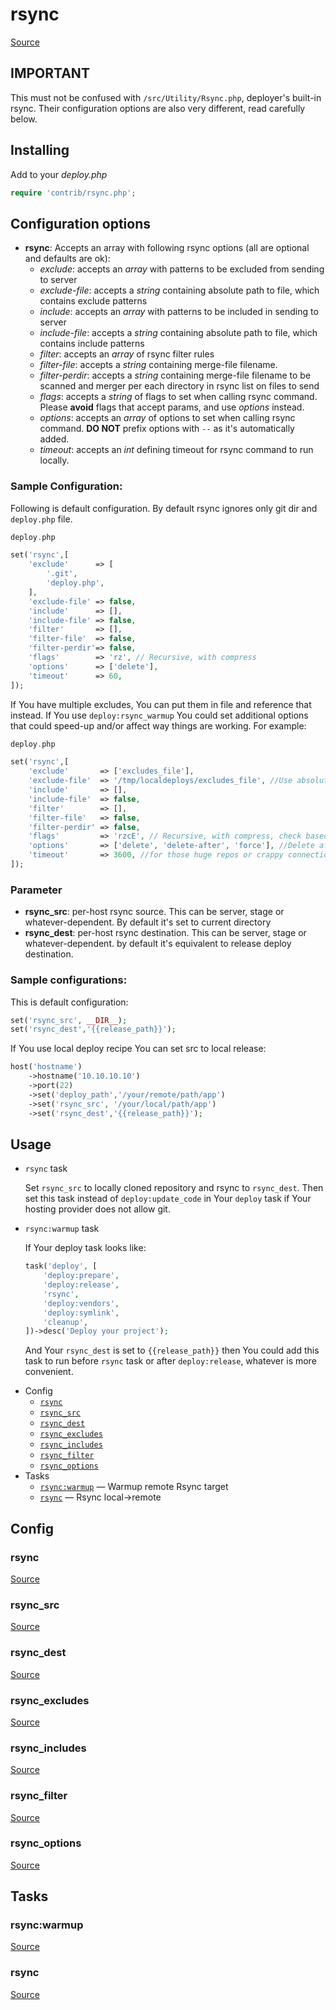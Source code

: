 <!-- DO NOT EDIT THIS FILE! -->
<!-- Instead edit contrib/rsync.php -->
<!-- Then run bin/docgen -->

# rsync

[Source](/contrib/rsync.php)

## IMPORTANT

This must not be confused with `/src/Utility/Rsync.php`, deployer's built-in rsync. Their configuration options are also very different, read carefully below.

## Installing

Add to your _deploy.php_

```php
require 'contrib/rsync.php';
```

## Configuration options

- **rsync**: Accepts an array with following rsync options (all are optional and defaults are ok):
    - *exclude*: accepts an *array* with patterns to be excluded from sending to server
    - *exclude-file*: accepts a *string* containing absolute path to file, which contains exclude patterns
    - *include*: accepts an *array* with patterns to be included in sending to server
    - *include-file*: accepts a *string* containing absolute path to file, which contains include patterns
    - *filter*: accepts an *array* of rsync filter rules
    - *filter-file*: accepts a *string* containing merge-file filename.
    - *filter-perdir*: accepts a *string* containing merge-file filename to be scanned and merger per each directory in rsync list on files to send
    - *flags*: accepts a *string* of flags to set when calling rsync command. Please **avoid** flags that accept params, and use *options* instead.
    - *options*: accepts an *array* of options to set when calling rsync command. **DO NOT** prefix options with `--` as it's automatically added.
    - *timeout*: accepts an *int* defining timeout for rsync command to run locally.

### Sample Configuration:

Following is default configuration. By default rsync ignores only git dir and `deploy.php` file.

```php
deploy.php

set('rsync',[
    'exclude'      => [
        '.git',
        'deploy.php',
    ],
    'exclude-file' => false,
    'include'      => [],
    'include-file' => false,
    'filter'       => [],
    'filter-file'  => false,
    'filter-perdir'=> false,
    'flags'        => 'rz', // Recursive, with compress
    'options'      => ['delete'],
    'timeout'      => 60,
]);
```

If You have multiple excludes, You can put them in file and reference that instead. If You use `deploy:rsync_warmup` You could set additional options that could speed-up and/or affect way things are working. For example:

```php
deploy.php

set('rsync',[
    'exclude'       => ['excludes_file'],
    'exclude-file'  => '/tmp/localdeploys/excludes_file', //Use absolute path to avoid possible rsync problems
    'include'       => [],
    'include-file'  => false,
    'filter'        => [],
    'filter-file'   => false,
    'filter-perdir' => false,
    'flags'         => 'rzcE', // Recursive, with compress, check based on checksum rather than time/size, preserve Executable flag
    'options'       => ['delete', 'delete-after', 'force'], //Delete after successful transfer, delete even if deleted dir is not empty
    'timeout'       => 3600, //for those huge repos or crappy connection
]);
```


### Parameter

- **rsync_src**: per-host rsync source. This can be server, stage or whatever-dependent. By default it's set to current directory
- **rsync_dest**: per-host rsync destination. This can be server, stage or whatever-dependent. by default it's equivalent to release deploy destination.

### Sample configurations:

This is default configuration:

```php
set('rsync_src', __DIR__);
set('rsync_dest','{{release_path}}');
```

If You use local deploy recipe You can set src to local release:

```php
host('hostname')
    ->hostname('10.10.10.10')
    ->port(22)
    ->set('deploy_path','/your/remote/path/app')
    ->set('rsync_src', '/your/local/path/app')
    ->set('rsync_dest','{{release_path}}');
```

## Usage

- `rsync` task

    Set `rsync_src` to locally cloned repository and rsync to `rsync_dest`. Then set this task instead of `deploy:update_code` in Your `deploy` task if Your hosting provider does not allow git.

- `rsync:warmup` task

    If Your deploy task looks like:

    ```php
    task('deploy', [
        'deploy:prepare',
        'deploy:release',
        'rsync',
        'deploy:vendors',
        'deploy:symlink',
        'cleanup',
    ])->desc('Deploy your project');
    ```

    And Your `rsync_dest` is set to `{{release_path}}` then You could add this task to run before `rsync` task or after `deploy:release`, whatever is more convenient.



* Config
  * [`rsync`](#rsync)
  * [`rsync_src`](#rsync_src)
  * [`rsync_dest`](#rsync_dest)
  * [`rsync_excludes`](#rsync_excludes)
  * [`rsync_includes`](#rsync_includes)
  * [`rsync_filter`](#rsync_filter)
  * [`rsync_options`](#rsync_options)
* Tasks
  * [`rsync:warmup`](#rsyncwarmup) — Warmup remote Rsync target
  * [`rsync`](#rsync) — Rsync local->remote

## Config
### rsync
[Source](https://github.com/deployphp/deployer/search?q=%22rsync%22+in%3Afile+language%3Aphp+path%3Acontrib+filename%3Arsync.php)



### rsync_src
[Source](https://github.com/deployphp/deployer/search?q=%22rsync_src%22+in%3Afile+language%3Aphp+path%3Acontrib+filename%3Arsync.php)



### rsync_dest
[Source](https://github.com/deployphp/deployer/search?q=%22rsync_dest%22+in%3Afile+language%3Aphp+path%3Acontrib+filename%3Arsync.php)



### rsync_excludes
[Source](https://github.com/deployphp/deployer/search?q=%22rsync_excludes%22+in%3Afile+language%3Aphp+path%3Acontrib+filename%3Arsync.php)



### rsync_includes
[Source](https://github.com/deployphp/deployer/search?q=%22rsync_includes%22+in%3Afile+language%3Aphp+path%3Acontrib+filename%3Arsync.php)



### rsync_filter
[Source](https://github.com/deployphp/deployer/search?q=%22rsync_filter%22+in%3Afile+language%3Aphp+path%3Acontrib+filename%3Arsync.php)



### rsync_options
[Source](https://github.com/deployphp/deployer/search?q=%22rsync_options%22+in%3Afile+language%3Aphp+path%3Acontrib+filename%3Arsync.php)




## Tasks
### rsync:warmup
[Source](https://github.com/deployphp/deployer/search?q=%22rsync%3Awarmup%22+in%3Afile+language%3Aphp+path%3Acontrib+filename%3Arsync.php)



### rsync
[Source](https://github.com/deployphp/deployer/search?q=%22rsync%22+in%3Afile+language%3Aphp+path%3Acontrib+filename%3Arsync.php)



